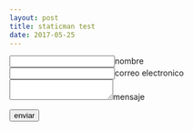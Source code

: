 ```yaml
---
layout: post
title: staticman test
date: 2017-05-25
---
```


<form method="POST" action="https://api.staticman.net/v2/entry/tpmgt/situvieraalas/gh-pages/comments">
  <input name="options[redirect]" type="hidden" value="https://situvieraalas.cf/blog/2017/05/25/staticman-test">
  <!-- e.g. "2016-01-02-this-is-a-post" -->
  <input name="options[slug]" type="hidden" value="{{ page.slug }}">
  <label><input name="fields[name]" type="text">nombre</label><br/>
  <label><input name="fields[email]" type="email">correo electronico</label><br/>
  <label><textarea name="fields[message]"></textarea>mensaje</label><br/>
  
  <button type="submit">enviar</button>
</form>
